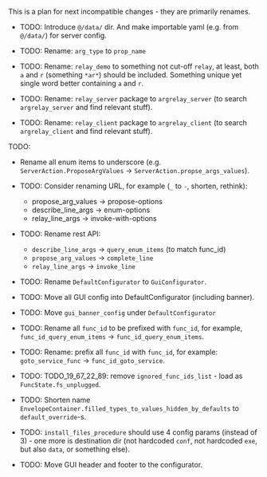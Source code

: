 
This is a plan for next incompatible changes - they are primarily renames.

*   TODO: Introduce `@/data/` dir. And make importable yaml (e.g. from `@/data/`) for server config.

*   TODO: Rename: `arg_type` to `prop_name`

*   TODO: Rename: `relay_demo` to something not cut-off `relay`, at least, both `a` and `r` (something `*ar*`) should be included.
          Something unique yet single word better containing `a` and `r`.

*   TODO: Rename: `relay_server` package to `argrelay_server` (to search `argrelay_server` and find relevant stuff).
*   TODO: Rename: `relay_client` package to `argrelay_client` (to search `argrelay_client` and find relevant stuff).

TODO:
*   Rename all enum items to underscore (e.g. `ServerAction.ProposeArgValues` -> `ServerAction.propse_args_values`).
*   TODO: Consider renaming URL, for example (`_` to `-`, shorten, rethink):
    *   propose_arg_values -> propose-options
    *   describe_line_args -> enum-options
    *   relay_line_args -> invoke-with-options
*   TODO: Rename rest API:
    *   `describe_line_args` -> `query_enum_items` (to match func_id)
    *   `propose_arg_values` -> `complete_line`
    *   `relay_line_args` -> `invoke_line`

*   TODO: Rename `DefaultConfigurator` to `GuiConfigurator`.
*   TODO: Move all GUI config into DefaultConfigurator (including banner).
*   TODO: Move `gui_banner_config` under `DefaultConfigurator`

*   TODO: Rename all `func_id` to be prefixed with `func_id`, for example, `func_id_query_enum_items` -> `func_id_query_enum_items`.
*   TODO: Rename: prefix all `func_id` with `func_id`, for example: `goto_service_func` -> `func_id_goto_service`.

*   TODO: TODO_19_67_22_89: remove `ignored_func_ids_list` - load as `FuncState.fs_unplugged`.

*   TODO: Shorten name `EnvelopeContainer.filled_types_to_values_hidden_by_defaults` to `default_override`-s.

*   TODO: `install_files_procedure` should use 4 config params (instead of 3) - one more is destination dir (not hardcoded `conf`, not hardcoded `exe`, but also `data`, or something else).

*   TODO: Move GUI header and footer to the configurator.
